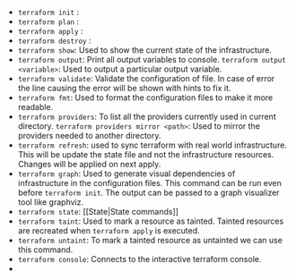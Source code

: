 - `terraform init` :
- `terraform plan` :
- `terraform apply` :
- `terraform destroy` :
- `terraform show`: Used to show the current state of the infrastructure.
- `terraform output`: Print all output variables to console.
	`terraform output <variable>`: Used to output a particular output variable.
- `terraform validate`: Validate the configuration of file. In case of error the line causing the error will be shown with hints to fix it.
- `terraform fmt`: Used to format the configuration files to make it more readable.
- `terraform providers`: To list all the providers currently used in current directory.
	`terraform providers mirror <path>`: Used to mirror the providers needed to another directory.
- `terraform refresh`: used to sync terraform with real world infrastructure. This will be update the state file and not the infrastructure resources. Changes will be applied on next apply.
- `terraform graph`: Used to generate visual dependencies of infrastructure in the configuration files. This command can be run even before `terraform init`. The output can be passed to a graph visualizer tool like graphviz.
- `terraform state`: [[State|State commands]]
- `terraform taint`: Used to mark a resource as tainted. Tainted resources are recreated when `terraform apply` is executed.
- `terraform untaint`: To mark a tainted resource as untainted we can use this command.
- `terraform console`: Connects to the interactive terraform console.
- 
